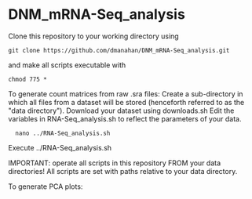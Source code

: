 # DNM_mRNA-Seq_analysis

Clone this repository to your working directory using

    git clone https://github.com/dmanahan/DNM_mRNA-Seq_analysis.git

and make all scripts executable with

    chmod 775 *

To generate count matrices from raw .sra files:
  Create a sub-directory in which all files from a dataset will be stored (henceforth referred to as the "data directory").
  Download your dataset using downloads.sh
  Edit the variables in RNA-Seq_analysis.sh to reflect the parameters of your data.
    
      nano ../RNA-Seq_analysis.sh
    
  Execute ../RNA-Seq_analysis.sh

IMPORTANT: operate all scripts in this repository FROM your data directories!  All scripts are set with paths relative to your data directory.

To generate PCA plots:
